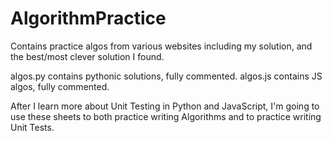 # AlgorithmPractice
Contains practice algos from various websites including my solution, and the best/most clever solution I found.

algos.py contains pythonic solutions, fully commented. 
algos.js contains JS algos, fully commented.

After I learn more about Unit Testing in Python and JavaScript, I'm going to use these sheets to both practice writing Algorithms and 
to practice writing Unit Tests.

